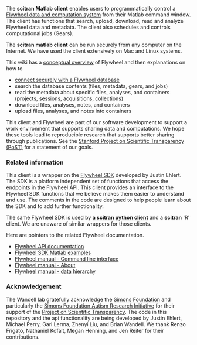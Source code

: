 The **scitran Matlab client** enables users to programmatically control a [Flywheel data and computation system](https://flywheel.io) from their Matlab command window. The client has functions that search, upload, download, read and analyze Flywheel data and metadata. The client also schedules and controls computational jobs (Gears). 

The **scitran matlab client** can be run securely from any computer on the Internet. We have used the client extensively on Mac and Linux systems.

This wiki has a [conceptual overview](Conceptual-overview) of Flywheel and then explanations on how to

* [connect securely with a Flywheel database](Connecting-and-Authentication) 
* search the database contents (files, metadata, gears, and jobs)
* read the metadata about specific files, analyses, and containers (projects, sessions, acquisitions, collections)
* download files, analyses, notes, and containers 
* upload files, analyses, and notes into containers 

This client and Flywheel are part of our software development to support a work environment that supports sharing data and computations. We hope these tools lead to reproducible research that supports better sharing through publications. See the [Stanford Project on Scientific Transparency (PoST)](http://post.stanford.edu) for a statement of our goals.

### Related information

This client is a wrapper on the [Flywheel SDK](Flywheel-SDK) developed by Justin Ehlert. The SDK is a platform independent set of functions that access the endpoints in the Flywheel API.  This client provides an interface to the Flywheel SDK functions that we believe makes them easier to understand and use.  The comments in the code are designed to help people learn about the SDK and to add further functionality.

The same Flywheel SDK is used by [**a scitran python client**](https://github.com/scitran/python-client) and a **scitran** 'R' client.  We are unaware of similar wrappers for those clients.

Here are pointers to the related Flywheel documentation.

* [Flywheel API documentation](https://flywheel-io.github.io/core/branches/master/matlab/flywheel.api.html)
* [Flywheel SDK Matlab examples](https://flywheel-io.github.io/core/branches/master/matlab/examples.html)
* [Flywheel manual - Command line interface](https://docs.flywheel.io/display/EM/CLI+and+SDKs)
* [Flywheel manual - About](https://docs.flywheel.io/display/EM/About+Flywheel)
* [Flywheel manual - data hierarchy](https://docs.flywheel.io/display/EM/Data+Hierarchy)

### Acknowledgement

The Wandell lab gratefully acknowledge the [Simons Foundation](https://www.simonsfoundation.org/) and particularly the [Simons Foundation Autism Research Initiative](https://sfari.org/) for their support of the [Project on Scientific Transparency](http://post.stanford.edu).  The code in this repository and the api functionality are being developed by Justin Ehlert, Michael Perry, Gari Lerma, Zhenyi Liu, and Brian Wandell.  We thank Renzo Frigato, Nathaniel Kofalt, Megan Henning, and Jen Reiter for their contributions.
